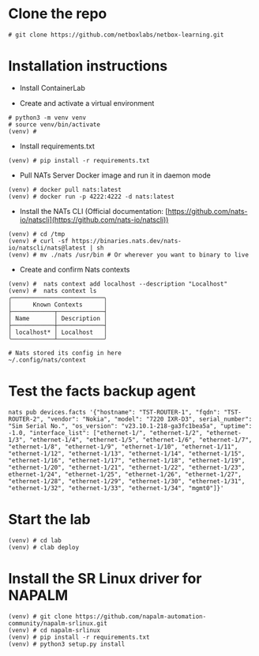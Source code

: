 # Clone the repo
```
# git clone https://github.com/netboxlabs/netbox-learning.git
```


# Installation instructions

- Install ContainerLab

- Create and activate a virtual environment
```
# python3 -m venv venv
# source venv/bin/activate
(venv) #
```

- Install requirements.txt
```
(venv) # pip install -r requirements.txt
```



- Pull NATs Server Docker image and run it in daemon mode
```
(venv) # docker pull nats:latest
(venv) # docker run -p 4222:4222 -d nats:latest
```

- Install the NATs CLI (Official documentation: [https://github.com/nats-io/natscli](https://github.com/nats-io/natscli))
```
(venv) # cd /tmp
(venv) # curl -sf https://binaries.nats.dev/nats-io/natscli/nats@latest | sh
(venv) # mv ./nats /usr/bin # Or wherever you want to binary to live
```

- Create and confirm Nats contexts
```
(venv) #  nats context add localhost --description "Localhost"
(venv) #  nats context ls
╭──────────────────────────╮
│      Known Contexts      │
├────────────┬─────────────┤
│ Name       │ Description │
├────────────┼─────────────┤
│ localhost* │ Localhost   │
╰────────────┴─────────────╯

# Nats stored its config in here
~/.config/nats/context
```

# Test the facts backup agent
```
nats pub devices.facts '{"hostname": "TST-ROUTER-1", "fqdn": "TST-ROUTER-2", "vendor": "Nokia", "model": "7220 IXR-D3", serial_number": "Sim Serial No.", "os_version": "v23.10.1-218-ga3fc1bea5a", "uptime": -1.0, "interface_list": ["ethernet-1/", "ethernet-1/2", "ethernet-1/3", "ethernet-1/4", "ethernet-1/5", "ethernet-1/6", "ethernet-1/7", "ethernet-1/8", "ethernet-1/9", "ethernet-1/10", "ethernet-1/11", "ethernet-1/12", "ethernet-1/13", "ethernet-1/14", "ethernet-1/15", "ethernet-1/16", "ethernet-1/17", "ethernet-1/18", "ethernet-1/19", "ethernet-1/20", "ethernet-1/21", "ethernet-1/22", "ethernet-1/23", ethernet-1/24", "ethernet-1/25", "ethernet-1/26", "ethernet-1/27", "ethernet-1/28", "ethernet-1/29", "ethernet-1/30", "ethernet-1/31", "ethernet-1/32", "ethernet-1/33", "ethernet-1/34", "mgmt0"]}'
```

# Start the lab

```
(venv) # cd lab
(venv) # clab deploy
```

# Install the SR Linux driver for NAPALM
```
(venv) # git clone https://github.com/napalm-automation-community/napalm-srlinux.git
(venv) # cd napalm-srlinux
(venv) # pip install -r requirements.txt
(venv) # python3 setup.py install
```